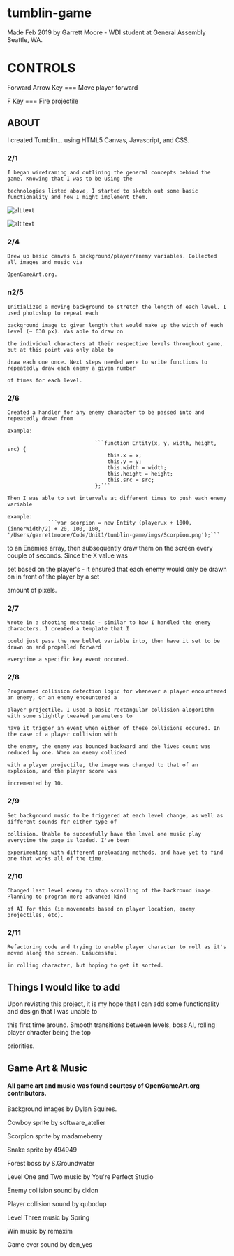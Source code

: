 # tumblin-game

Made Feb 2019 by Garrett Moore - WDI student at General Assembly Seattle, WA.

# CONTROLS

Forward Arrow Key === Move player forward

F Key === Fire projectile

## ABOUT

I created Tumblin... using HTML5 Canvas, Javascript, and CSS. 

### 2/1 
    I began wireframing and outlining the general concepts behind the game. Knowing that I was to be using the

    technologies listed above, I started to sketch out some basic functionality and how I might implement them.

![alt text](/Users/garrettmoore/Code/Unit1/tumblin-game/imgs/IMG_5429.JPG "Beginning sketch 1")

![alt text](/Users/garrettmoore/Code/Unit1/tumblin-game/imgs/IMG_5430.JPG "Beginning sketch 2")

### 2/4 
    Drew up basic canvas & background/player/enemy variables. Collected all images and music via 
    
    OpenGameArt.org.

### n2/5 
    Initialized a moving background to stretch the length of each level. I used photoshop to repeat each 
    
    background image to given length that would make up the width of each level (~ 630 px). Was able to draw on 
    
    the individual characters at their respective levels throughout game, but at this point was only able to 
    
    draw each one once. Next steps needed were to write functions to repeatedly draw each enemy a given number 
    
    of times for each level. 

### 2/6 
    Created a handler for any enemy character to be passed into and repeatedly drawn from
    
    example: 

                                ```function Entity(x, y, width, height, src) {
                                    this.x = x;
                                    this.y = y;
                                    this.width = width;
                                    this.height = height;
                                    this.src = src;
                                };```

    Then I was able to set intervals at different times to push each enemy variable 
    
    example:
                 ```var scorpion = new Entity (player.x + 1000, (innerWidth/2) + 20, 100, 100, '/Users/garrettmoore/Code/Unit1/tumblin-game/imgs/Scorpion.png');```

to an Enemies array, then subsequently draw them on the screen every couple of seconds. Since the X value was 

set based on the player's - it ensured that each enemy would only be drawn on in front of the player by a set 

amount of pixels.

### 2/7 
    
    Wrote in a shooting mechanic - similar to how I handled the enemy characters. I created a template that I 
    
    could just pass the new bullet variable into, then have it set to be drawn on and propelled forward 
    
    everytime a specific key event occured.

### 2/8 

    Programmed collision detection logic for whenever a player encountered an enemy, or an enemy encountered a 
    
    player projectile. I used a basic rectangular collision alogorithm with some slightly tweaked parameters to 
    
    have it trigger an event when either of these collisions occured. In the case of a player collision with 
    
    the enemy, the enemy was bounced backward and the lives count was reduced by one. When an enemy collided 
    
    with a player projectile, the image was changed to that of an explosion, and the player score was 
    
    incremented by 10.

### 2/9 
    
    Set background music to be triggered at each level change, as well as different sounds for either type of 
    
    collision. Unable to succesfully have the level one music play everytime the page is loaded. I've been 
    
    experimenting with different preloading methods, and have yet to find one that works all of the time. 

### 2/10 
    
    Changed last level enemy to stop scrolling of the backround image. Planning to program more advanced kind 
    
    of AI for this (ie movements based on player location, enemy projectiles, etc).

### 2/11 
    
    Refactoring code and trying to enable player character to roll as it's moved along the screen. Unsucessful 
    
    in rolling character, but hoping to get it sorted.

## Things I would like to add


Upon revisting this project, it is my hope that I can add some functionality and design that I was unable to 

this first time around. Smooth transitions between levels, boss AI, rolling player chracter being the top 

priorities.  

## Game Art & Music

#### All game art and music was found courtesy of OpenGameArt.org contributors.

Background images by Dylan Squires.

Cowboy sprite by software_atelier

Scorpion sprite by madameberry

Snake sprite by 494949

Forest boss by S.Groundwater

Level One and Two music by You're Perfect Studio

Enemy collision sound by dklon

Player collision sound by qubodup

Level Three music by Spring

Win music by remaxim

Game over sound by den_yes